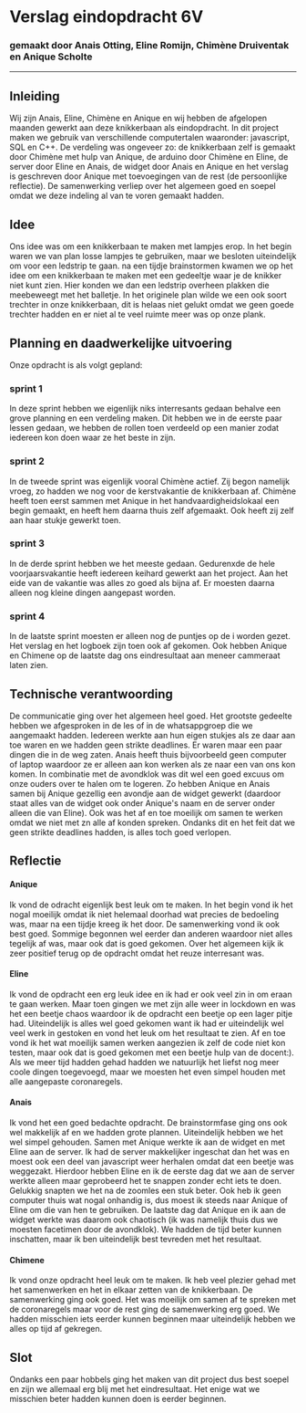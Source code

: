 # Verslag eindopdracht 6V
### gemaakt door Anais Otting, Eline Romijn, Chimène Druiventak en Anique Scholte

---

## Inleiding
Wij zijn Anais, Eline, Chimène en Anique en wij hebben de afgelopen maanden gewerkt aan deze knikkerbaan als eindopdracht. In dit project maken we gebruik van verschillende computertalen waaronder: javascript, SQL en C++. De verdeling was ongeveer zo: de knikkerbaan zelf is gemaakt door Chimène met hulp van Anique, de arduino door Chimène en Eline, de server door Eline en Anais, de widget door Anais en Anique en het verslag is geschreven door Anique met toevoegingen van de rest (de persoonlijke reflectie). De samenwerking verliep over het algemeen goed en soepel omdat we deze indeling al van te voren gemaakt hadden.



## Idee
Ons idee was om een knikkerbaan te maken met lampjes erop. In het begin waren we van plan losse lampjes te gebruiken, maar we besloten uiteindelijk om voor een ledstrip te gaan. na een tijdje brainstormen kwamen we op het idee om een knikkerbaan te maken met een gedeeltje waar je de knikker niet kunt zien. Hier konden we dan een ledstrip overheen plakken die meebeweegt met het balletje. In het originele plan wilde we een ook soort trechter in onze knikkerbaan, dit is helaas niet gelukt omdat we geen goede trechter hadden en er niet al te veel ruimte meer was op onze plank.


## Planning en daadwerkelijke uitvoering
Onze opdracht is als volgt gepland:

### sprint 1
In deze sprint hebben we eigenlijk niks interresants gedaan behalve een grove planning en een verdeling maken. Dit hebben we in de eerste paar lessen gedaan, we hebben de rollen toen verdeeld op een manier zodat iedereen kon doen waar ze het beste in zijn.
### sprint 2
In de tweede sprint was eigenlijk vooral Chimène actief. Zij begon namelijk vroeg, zo hadden we nog voor de kerstvakantie de knikkerbaan af. Chimène heeft toen eerst sammen met Anique in het handvaardigheidslokaal een begin gemaakt, en heeft hem daarna thuis zelf  afgemaakt. Ook heeft zij zelf aan haar stukje gewerkt toen.
### sprint 3
In de derde sprint hebben we het meeste gedaan. Gedurenxde de hele voorjaarsvakantie heeft iedereen keihard gewerkt aan het project. Aan het eide van de vakantie was alles zo goed als bijna af. Er moesten daarna alleen nog kleine dingen aangepast worden. 
### sprint 4
In de laatste sprint moesten er alleen nog de puntjes op de i worden gezet. Het verslag en het logboek zijn toen ook af gekomen. Ook hebben Anique en Chimene op de laatste dag ons eindresultaat aan meneer cammeraat laten zien.


## Technische verantwoording
De communicatie ging over het algemeen heel goed. Het grootste gedeelte hebben we afgesproken in de les of in de whatsappgroep die we aangemaakt hadden. Iedereen werkte aan hun eigen stukjes als ze daar aan toe waren en we hadden geen strikte deadlines. Er waren maar een paar dingen die in de weg zaten. Anais heeft thuis bijvoorbeeld geen computer of laptop waardoor ze er alleen aan kon werken als ze naar een van ons kon komen. In combinatie met de avondklok was dit wel een goed excuus om onze ouders over te halen om te logeren. Zo hebben Anique en Anais samen bij Anique gezellig een avondje aan de widget gewerkt (daardoor staat alles van de widget ook onder Anique's naam en de server onder alleen die van Eline). Ook was het af en toe moeilijk om samen te werken omdat we niet met zn alle af konden spreken. Ondanks dit en het feit dat we geen strikte deadlines hadden, is alles toch goed verlopen.



## Reflectie
#### Anique
Ik vond de odracht eigenlijk best leuk om te maken. In het begin vond ik het nogal moeilijk omdat ik niet helemaal doorhad wat precies de bedoeling was, maar na een tijdje kreeg ik het door. De samenwerking vond ik ook best goed. Sommige begonnen wel eerder dan anderen waardoor niet alles tegelijk af was, maar ook dat is goed gekomen. Over het algemeen kijk ik zeer positief terug op de opdracht omdat het reuze interresant was.

#### Eline
Ik vond de opdracht een erg leuk idee en ik had er ook veel zin in om eraan te gaan werken. Maar toen gingen we met zijn alle weer in lockdown en was het een beetje chaos waardoor ik de opdracht een beetje op een lager pitje had. Uiteindelijk is alles wel goed gekomen want ik had er uiteindelijk wel veel werk in gestoken en vond het leuk om het resultaat te zien. Af en toe vond ik het wat moeilijk samen werken aangezien ik zelf de code niet kon testen, maar ook dat is goed gekomen met een beetje hulp van de docent:). Als we meer tijd hadden gehad hadden we natuurlijk het liefst nog meer coole dingen toegevoegd, maar we moesten het even simpel houden met alle aangepaste coronaregels.

#### Anais
Ik vond het een goed bedachte opdracht. De brainstormfase ging ons ook wel makkelijk af en we hadden grote plannen. Uiteindelijk hebben we het wel simpel gehouden. Samen met Anique werkte ik aan de widget en met Eline aan de server. Ik had de server makkelijker ingeschat dan het was en moest ook een deel van javascript weer herhalen omdat dat een beetje was weggezakt. Hierdoor hebben Eline en ik de eerste dag dat we aan de server werkte alleen maar geprobeerd het te snappen zonder echt iets te doen. Gelukkig snapten we het na de zoomles een stuk beter. Ook heb ik geen computer thuis wat nogal onhandig is, dus moest ik steeds naar Anique of Eline om die van hen te gebruiken. De laatste dag dat Anique en ik aan de widget werkte was daarom ook chaotisch (ik was namelijk thuis dus we moesten facetimen door de avondklok). We hadden de tijd beter kunnen inschatten, maar ik ben uiteindelijk best tevreden met het resultaat.

#### Chimene
Ik vond onze opdracht heel leuk om te maken. Ik heb veel plezier gehad met het samenwerken en het in elkaar zetten van de knikkerbaan. De samenwerking ging ook goed. Het was moeilijk om samen af te spreken met de coronaregels maar voor de rest ging de samenwerking erg goed. We hadden misschien iets eerder kunnen beginnen maar uiteindelijk hebben we alles op tijd af gekregen. 



## Slot
Ondanks een paar hobbels ging het maken van dit project dus best soepel en zijn we allemaal erg blij met het eindresultaat. Het enige wat we misschien beter hadden kunnen doen is eerder beginnen.
